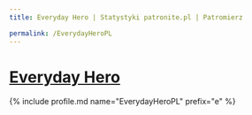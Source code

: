 ```yaml
---
title: Everyday Hero | Statystyki patronite.pl | Patromierz

permalink: /EverydayHeroPL
---
```


# [Everyday Hero](https://patronite.pl/EverydayHeroPL)

{% include profile.md name="EverydayHeroPL" prefix="e" %}
